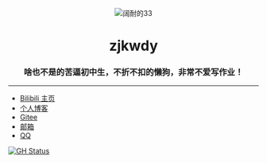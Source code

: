 
<!--
**zjkwdy/zjkwdy** is a ✨ _special_ ✨ repository because its `README.md` (this file) appears on your GitHub profile.
Here are some ideas to get you started:
- 🔭 I’m currently working on ...
- 🌱 I’m currently learning ...
- 👯 I’m looking to collaborate on ...
- 🤔 I’m looking for help with ...
- 💬 Ask me about ...
- 📫 How to reach me: ...
- 😄 Pronouns: ...
- ⚡ Fun fact: ...
-->

<p align="center">
    <img src="https://s3.ax1x.com/2021/03/04/6ZaqjP.gif" alt="阔耐的33" title="看我干嘛！">
    <h1 align="center">zjkwdy</h1>
    <h3 align="center">啥也不是的苦逼初中生，不折不扣的懒狗，非常不爱写作业！</h3>
</p>

---



- [Bilibili 主页](https://space.bilibili.com/470310172)
- [个人博客](https://wdsjimin.gitee.io)
- [Gitee](https://gitee.com/wdsjimin)
- [邮箱](mailto:3377911508@qq.com)
- [QQ](https://api.66mz8.com/api/qq.talk.php?qq=3377911508&format=card)

[![GH Status](https://github-readme-stats.vercel.app/api?username=zjkwdy)]()
